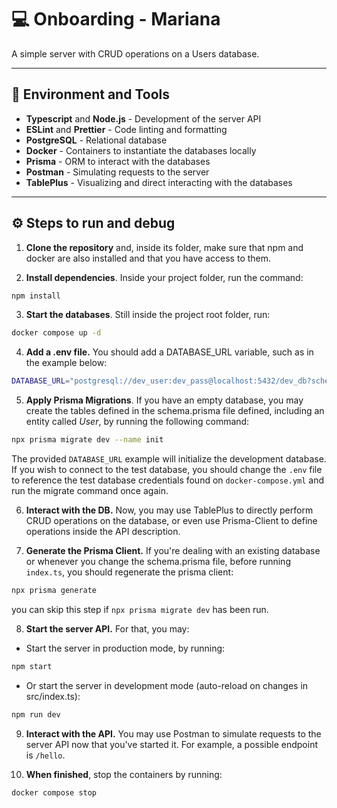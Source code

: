 # 💻 Onboarding - Mariana

A simple server with CRUD operations on a Users database.

---

## 🔬 Environment and Tools

- **Typescript** and **Node.js** - Development of the server API
- **ESLint** and **Prettier** - Code linting and formatting
- **PostgreSQL** - Relational database
- **Docker** - Containers to instantiate the databases locally
- **Prisma** - ORM to interact with the databases
- **Postman** - Simulating requests to the server
- **TablePlus** - Visualizing and direct interacting with the databases

---

## ⚙️ Steps to run and debug

1. **Clone the repository** and, inside its folder, make sure that npm and docker are also installed and that you have access to them.

2. **Install dependencies**. Inside your project folder, run the command:

```bash
npm install
```

3. **Start the databases**. Still inside the project root folder, run:

```bash
docker compose up -d
```

4. **Add a .env file.** You should add a DATABASE_URL variable, such as in the example below:

```bash
DATABASE_URL="postgresql://dev_user:dev_pass@localhost:5432/dev_db?schema=public"
```

5. **Apply Prisma Migrations**. If you have an empty database, you may create the tables defined in the schema.prisma file defined, including an entity called _User_, by running the following command:

```bash
npx prisma migrate dev --name init
```

The provided `DATABASE_URL` example will initialize the development database. If you wish to connect to the test database, you should change the `.env` file to reference the test database credentials found on `docker-compose.yml` and run the migrate command once again.

6. **Interact with the DB.** Now, you may use TablePlus to directly perform CRUD operations on the database, or even use Prisma-Client to define operations inside the API description.

7. **Generate the Prisma Client.** If you're dealing with an existing database or whenever you change the schema.prisma file, before running `index.ts`, you should regenerate the prisma client:

```bash
npx prisma generate
```

you can skip this step if `npx prisma migrate dev` has been run.

8. **Start the server API.** For that, you may:

- Start the server in production mode, by running:

```bash
npm start
```

- Or start the server in development mode (auto-reload on changes in src/index.ts):

```bash
npm run dev
```

9. **Interact with the API.** You may use Postman to simulate requests to the server API now that you've started it. For example, a possible endpoint is `/hello`.

10. **When finished**, stop the containers by running:

```bash
docker compose stop
```
